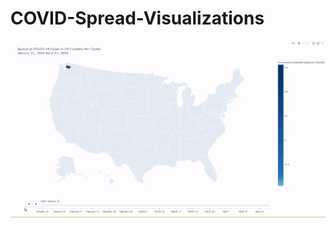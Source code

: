 # COVID-Spread-Visualizations

![alt text](https://github.com/Gramir10/COVID-Spread-Visualizations/blob/master/CovidSpread.gif)
